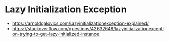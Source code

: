 # Lazy Initialization Exception

- https://arnoldgalovics.com/lazyinitializationexception-explained/
- https://stackoverflow.com/questions/42632648/lazyinitializationexception-trying-to-get-lazy-initialized-instance